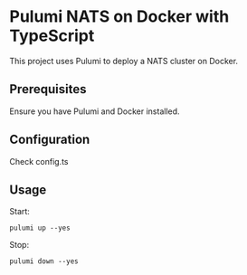 # Pulumi NATS on Docker with TypeScript

This project uses Pulumi to deploy a NATS cluster on Docker.

## Prerequisites

Ensure you have Pulumi and Docker installed.

## Configuration

Check config.ts

## Usage

Start:
```
pulumi up --yes
```

Stop:
```
pulumi down --yes
```

